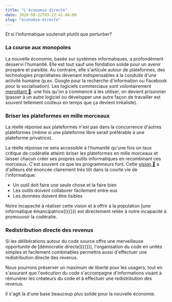 ```yaml
---
title: "L'économie directe"
date: 2020-08-22T03:22:41-04:00
slug: "economie-directe"
---
```


Et si l'informatique soutenait plutôt que perturber?
<!--more-->

### La course aux monopoles

La nouvelle économie, basée sur systèmes informatiques, a profondément desservi
l'humanité.  Elle est tout sauf une fondation solide pour un avenir prospère et
paisible.  Au contraire, elle s'articule autour de plateformes, des
technologies propriétaires devenant indispensables à la conduite d'une activité
humaine (p.ex. Google pour la recherche d'information ou Facebook pour la
socialisation).  Les logiciels commerciaux sont volontairement <a
href="https://ici.radio-canada.ca/nouvelle/1101238/montreal-logiciel-materiel-libre-francois-croteau"
target="_blank">menottant 🔗</a>: une fois qu'on a commencé à les utiliser, on
devient prisonnier (passer à un autre logiciel ou développer une autre façon de
travailler est souvent tellement coûteux en temps que ça devient irréaliste).

### Briser les plateformes en mille morceaux

La réelle réponse aux plateformes n'est pas dans la concurrence d'autres plateformes (même si une plateforme libre serait préférable à une plateforme privatrice).

La réelle réponse ne sera accessible à l'humanité qu'une fois un taux critique de codératie atteint: briser les plateformes en mille morceaux et
laisser chacun créer ses propres outils informatiques en recombinant ces morceaux. C'est souvent ce que les programmeurs font. 
Cette <a href="https://fr.wikipedia.org/wiki/Philosophie_d%27Unix" target="_blank">vision 🔗</a> a d'ailleurs été énoncée clairement très tôt dans la courte vie de l'informatique:

* Un outil doit faire une seule chose et la faire bien
* Les outils doivent collaborer facilement entre eux
* Les données doivent être lisibles

Notre incapacité à réaliser cette vision et à offrir à la population [une
informatique émancipatrice]({{<ref we-need-code.md>}}) est directement reliée à
notre incapacité à promouvoir la codératie.

### Redistribution directe des revenus

Si les délibérations autour du code source offre une merveilleuse opportunité
de [démocratie directe]({{<ref fortify-democracy.md>}}), l'organisation du code
en unités simples et facilement combinables permettra aussi
d'effectuer une redistribution directe des revenus.

Nous pourrons préserver un maximum de liberté pour les usagers, tout en
s'assurant que l'exécution du code s'accompagne d'informations visant à
rémunérer les créateurs du code et à effectuer une redistribution
des revenus.

Il s'agit là d'une base beaucoup plus solide pour la nouvelle économie.
